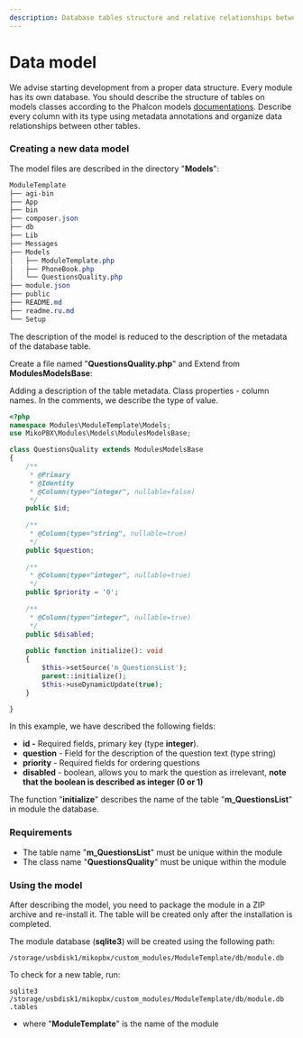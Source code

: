 ```yaml
---
description: Database tables structure and relative relationships between tables
---
```


# Data model

We advise starting development from a proper data structure. Every module has its own database. You should describe the structure of tables on models classes according to the Phalcon models [documentations](https://docs.phalcon.io/4.0/en/db-models). Describe every column with its type using metadata annotations and organize data relationships between other tables.

### Creating a new data model

The model files are described in the directory "**Models**":

```css
ModuleTemplate
├── agi-bin
├── App
├── bin
├── composer.json
├── db
├── Lib
├── Messages
├── Models
│   ├── ModuleTemplate.php
│   ├── PhoneBook.php
│   └── QuestionsQuality.php
├── module.json
├── public
├── README.md
├── readme.ru.md
└── Setup
```

The description of the model is reduced to the description of the metadata of the database table.

Create a file named "**QuestionsQuality.php**" and Extend from **ModulesModelsBase**:

Adding a description of the table metadata. Class properties - column names. In the comments, we describe the type of value.

```php
<?php
namespace Modules\ModuleTemplate\Models;
use MikoPBX\Modules\Models\ModulesModelsBase;

class QuestionsQuality extends ModulesModelsBase
{
    /**
     * @Primary
     * @Identity
     * @Column(type="integer", nullable=false)
     */
    public $id;
    
    /**
     * @Column(type="string", nullable=true)
     */
    public $question;
    
    /**
     * @Column(type="integer", nullable=true)
     */
    public $priority = '0';
    
    /**
     * @Column(type="integer", nullable=true)
     */
    public $disabled;
    
    public function initialize(): void
    {
        $this->setSource('m_QuestionsList');
        parent::initialize();
        $this->useDynamicUpdate(true);
    }

}
```

In this example, we have described the following fields:

* **id -** Required fields, primary key \(type **integer**\).
* **question** - Field for the description of the question text \(type string\)
* **priority** - Required fields for ordering questions
* **disabled** - boolean, allows you to mark the question as irrelevant, **note that the boolean is described as integer \(0 or 1\)**

The function "**initialize**" describes the name of the table "**m\_QuestionsList**" in module  the database.

### Requirements

* The table name "**m\_QuestionsList**" must be unique within the module
* The class name "**QuestionsQuality**" must be unique within the module

### Using the model

After describing the model, you need to package the module in a ZIP archive and re-install it. The table will be created only after the installation is completed.

The module database \(**sqlite3**\) will be created using the following path:

`/storage/usbdisk1/mikopbx/custom_modules/ModuleTemplate/db/module.db`

To check for a new table, run:

`sqlite3 /storage/usbdisk1/mikopbx/custom_modules/ModuleTemplate/db/module.db .tables`

* where "**ModuleTemplate**" is the name of the module



